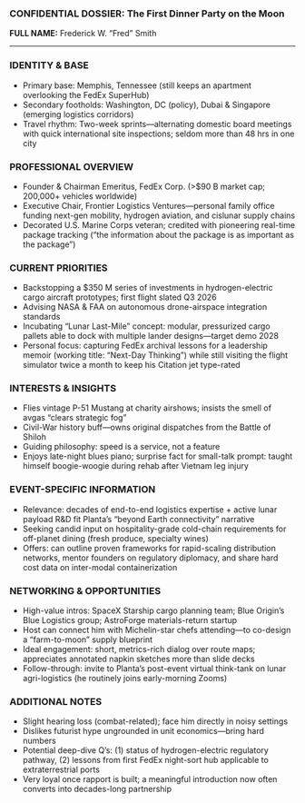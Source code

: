 ### CONFIDENTIAL DOSSIER: The First Dinner Party on the Moon

**FULL NAME:** Frederick W. “Fred” Smith

---
### IDENTITY & BASE
- Primary base: Memphis, Tennessee (still keeps an apartment overlooking the FedEx SuperHub)
- Secondary footholds: Washington, DC (policy), Dubai & Singapore (emerging logistics corridors)
- Travel rhythm: Two-week sprints—alternating domestic board meetings with quick international site inspections; seldom more than 48 hrs in one city

### PROFESSIONAL OVERVIEW
- Founder & Chairman Emeritus, FedEx Corp. (>$90 B market cap; 200,000+ vehicles worldwide)
- Executive Chair, Frontier Logistics Ventures—personal family office funding next-gen mobility, hydrogen aviation, and cislunar supply chains
- Decorated U.S. Marine Corps veteran; credited with pioneering real-time package tracking (“the information about the package is as important as the package”)

### CURRENT PRIORITIES
- Backstopping a $350 M series of investments in hydrogen-electric cargo aircraft prototypes; first flight slated Q3 2026
- Advising NASA & FAA on autonomous drone-airspace integration standards
- Incubating “Lunar Last-Mile” concept: modular, pressurized cargo pallets able to dock with multiple lander designs—target demo 2028
- Personal focus: capturing FedEx archival lessons for a leadership memoir (working title: “Next-Day Thinking”) while still visiting the flight simulator twice a month to keep his Citation jet type-rated

### INTERESTS & INSIGHTS
- Flies vintage P-51 Mustang at charity airshows; insists the smell of avgas “clears strategic fog”
- Civil-War history buff—owns original dispatches from the Battle of Shiloh
- Guiding philosophy: speed is a service, not a feature
- Enjoys late-night blues piano; surprise fact for small-talk prompt: taught himself boogie-woogie during rehab after Vietnam leg injury

### EVENT-SPECIFIC INFORMATION
- Relevance: decades of end-to-end logistics expertise + active lunar payload R&D fit Planta’s “beyond Earth connectivity” narrative
- Seeking candid input on hospitality-grade cold-chain requirements for off-planet dining (fresh produce, specialty wines)
- Offers: can outline proven frameworks for rapid-scaling distribution networks, mentor founders on regulatory diplomacy, and share hard cost data on inter-modal containerization

### NETWORKING & OPPORTUNITIES
- High-value intros: SpaceX Starship cargo planning team; Blue Origin’s Blue Logistics group; AstroForge materials-return startup
- Host can connect him with Michelin-star chefs attending—to co-design a “farm-to-moon” supply blueprint
- Ideal engagement: short, metrics-rich dialog over route maps; appreciates annotated napkin sketches more than slide decks
- Follow-through: invite to Planta’s post-event virtual think-tank on lunar agri-logistics (he routinely joins early-morning Zooms)

### ADDITIONAL NOTES
- Slight hearing loss (combat-related); face him directly in noisy settings
- Dislikes futurist hype ungrounded in unit economics—bring hard numbers
- Potential deep-dive Q’s: (1) status of hydrogen-electric regulatory pathway, (2) lessons from first FedEx night-sort hub applicable to extraterrestrial ports
- Very loyal once rapport is built; a meaningful introduction now often converts into decades-long partnership